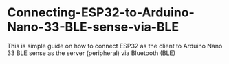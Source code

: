 # Connecting-ESP32-to-Arduino-Nano-33-BLE-sense-via-BLE
This is simple guide on how to connect ESP32 as the client to Arduino Nano 33 BLE sense as the server (peripheral) via Bluetooth (BLE)
